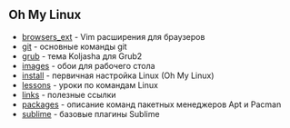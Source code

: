 ## Oh My Linux

* [browsers_ext](https://github.com/Koljasha/Linux/tree/master/browsers_ext) - Vim расширения для браузеров
* [git](https://github.com/Koljasha/Linux/tree/master/git) - основные команды git
* [grub](https://github.com/Koljasha/Linux/tree/master/grub) - тема Koljasha для Grub2
* [images](https://github.com/Koljasha/Linux/tree/master/images) - обои для рабочего стола
* [install](https://github.com/Koljasha/Linux/tree/master/install) - первичная настройка Linux (Oh My Linux)
* [lessons](https://github.com/Koljasha/Linux/tree/master/lessons) - уроки по командам Linux
* [links](https://github.com/Koljasha/Linux/tree/master/links) - полезные ссылки
* [packages](https://github.com/Koljasha/Linux/tree/master/packages) - описание команд пакетных менеджеров Apt и Pacman
* [sublime](https://github.com/Koljasha/Linux/tree/master/sublime) - базовые плагины Sublime

